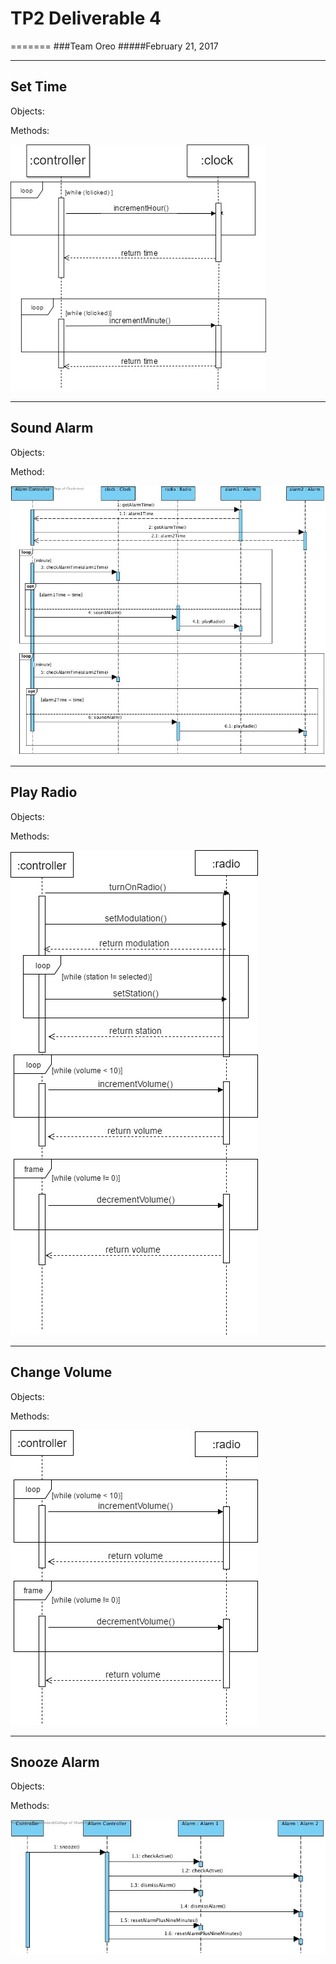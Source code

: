 #  TP2 Deliverable 4
=======
###Team Oreo
#####February 21, 2017

---

Set Time
--------------
Objects:

Methods:



![Domain Model](/Images/SD_SetTime.jpg)

---

Sound Alarm
-------------
Objects:

Method:



![Domain Model](/Images/SD_SoundAlarm.jpg)

---

Play Radio
----------
Objects:

Methods:



![Domain Model](/Images/SD_PlayRadio.jpg)

---

Change Volume
-------------

Objects:

Methods:




![Domain Model](/Images/SD_ChangeVolume.jpg)

---

Snooze Alarm
------------
Objects:

Methods:



![Domain Model](/Images/SD_SnoozeAlarm.jpg)
